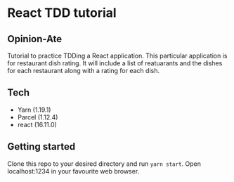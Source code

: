# React TDD tutorial

## Opinion-Ate

Tutorial to practice TDDing a React application. This particular application is for restaurant dish rating. It will include a list of reatuarants and the dishes for each restaurant along with a rating for each dish.

## Tech

- Yarn (1.19.1)
- Parcel (1.12.4)
- react (16.11.0)

## Getting started

Clone this repo to your desired directory and run `yarn start`. Open localhost:1234 in your favourite web browser.
